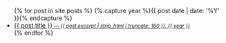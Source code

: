 <ul>
  {% for post in site.posts %}
  {% capture year %}{{ post.date | date: '%Y' }}{% endcapture %}
    <li>
      <a href="{{ post.url }}">{{ post.title }}<i><small> &#8212; {{ post.excerpt | strip_html | truncate: 160 }}, {{ year }}</small></i></a>  
    </li>
  {% endfor %}
</ul>

